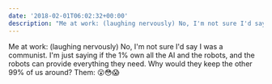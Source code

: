 ```yaml
---
date: '2018-02-01T06:02:32+00:00'
description: "Me at work: (laughing nervously) No, I'm not sure I'd say I was a communist. I'm just saying if the 1% own all the AI and the robots, and the robots can provide everything they need. Why would they keep the other 99% of us around?\nThem: \U0001F62E\U0001F633\U0001F631"
---
```

Me at work: (laughing nervously) No, I'm not sure I'd say I was a communist. I'm just saying if the 1% own all the AI and the robots, and the robots can provide everything they need. Why would they keep the other 99% of us around?
Them: 😮😳😱
